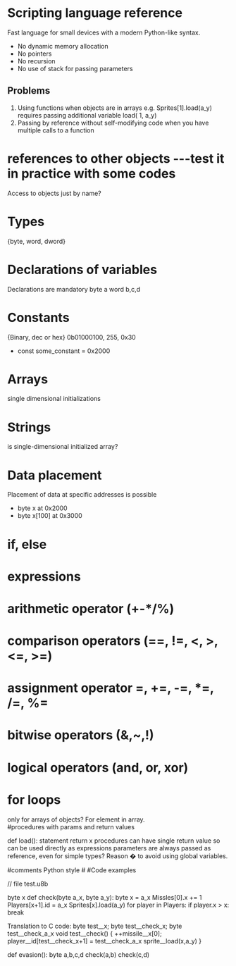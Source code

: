 # Scripting language reference

Fast language for small devices with a modern Python-like syntax.
- No dynamic memory allocation
- No pointers
- No recursion
- No use of stack for passing parameters

## Problems
1.	Using functions when objects are in arrays e.g. Sprites[1].load(a_y) requires passing additional variable load( 1, a_y)
2.	Passing by reference without self-modifying code when you have multiple calls to a function

# references to other objects ---test it in practice with some codes
Access to objects just by name?

# Types
{byte, word, dword}

# Declarations of variables
Declarations are mandatory
byte a
word b,c,d

# Constants
{Binary, dec or hex}
0b01000100, 255, 0x30
- const some_constant = 0x2000

# Arrays
single dimensional
initializations

# Strings
is single-dimensional initialized array?

# Data placement
Placement of data at specific addresses is possible
- byte x at 0x2000
- byte x[100] at 0x3000

# if, else
# expressions
# arithmetic operator (+-*/%)
# comparison operators (==, !=, <, >, <=, >=)
# assignment operator =, +=, -=, *=, /=, %=
# bitwise operators (&,~,!)
# logical operators (and, or, xor)
# for loops
only for arrays of objects? For element in array.	
#procedures with params and return values

def load():
	statement
	return x
procedures can have single return value so can be used directly as expressions
parameters are always passed as reference, even for simple types? Reason � to avoid using global variables.

#comments
Python style #
#Code examples

// file test.u8b

byte x
def check(byte a_x, byte a_y):
	byte x = a_x
Missles[0].x += 1
Players[x+1].id = a_x
Sprites[x].load(a_y)
for player in Players:
	if player.x > x:
		break

Translation to C code:
byte test__x;
byte test__check_x;
byte test__check_a_x
void test__check()
{
	++missile__x[0];
	player__id[test__check_x+1] = test__check_a_x
	sprite__load(x,a_y)
}

def evasion():
	byte a,b,c,d
	check(a,b)
	check(c,d)
